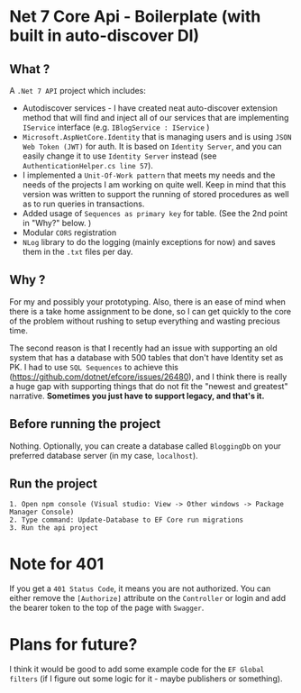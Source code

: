 # Net 7 Core Api - Boilerplate (with built in auto-discover DI)


## What ?

A `.Net 7 API` project which includes:

- Autodiscover services - I have created neat auto-discover extension method that will find and inject all of our services that are implementing `IService` interface (e.g. `IBlogService : IService` )
- `Microsoft.AspNetCore.Identity` that is managing users and is using `JSON Web Token (JWT)` for auth. It is based on `Identity Server`, and you can easily change it to use `Identity Server` instead (see `AuthenticationHelper.cs line 57`).
- I implemented a `Unit-Of-Work pattern` that meets my needs and the needs of the projects I am working on quite well. Keep in mind that this version was written to support the running of stored procedures as well as to run queries in transactions.
- Added usage of `Sequences as primary key` for table. (See the 2nd point in "Why?" below. )
- Modular `CORS` registration
- `NLog` library to do the logging (mainly exceptions for now) and saves them in the `.txt` files per day. 


## Why ?

For my and possibly your prototyping. Also, there is an ease of mind when there is a take home assignment to be done, so I can get quickly to the core of the problem without rushing to setup everything and wasting precious time.

The second reason is that I recently had an issue with supporting an old system that has a database with 500 tables that don't have Identity set as PK. I had to use `SQL Sequences` to achieve this (https://github.com/dotnet/efcore/issues/26480), and I think there is really a huge gap with supporting things that do not fit the "newest and greatest" narrative.
**Sometimes you just have to support legacy, and that's it.**

## Before running the project

Nothing. Optionally, you can create a database called `BloggingDb` on your preferred database server (in my case, `localhost`).

## Run the project

```
1. Open npm console (Visual studio: View -> Other windows -> Package Manager Console)
2. Type command: Update-Database to EF Core run migrations
3. Run the api project
```

# Note for 401

If you get a `401 Status Code`, it means you are not authorized. You can either remove the `[Authorize]` attribute on the `Controller` or login and add the bearer token to the top of the page with `Swagger`.


# Plans for future? 

I think it would be good to add some example code for the `EF Global filters` (if I figure out some logic for it - maybe publishers or something).
